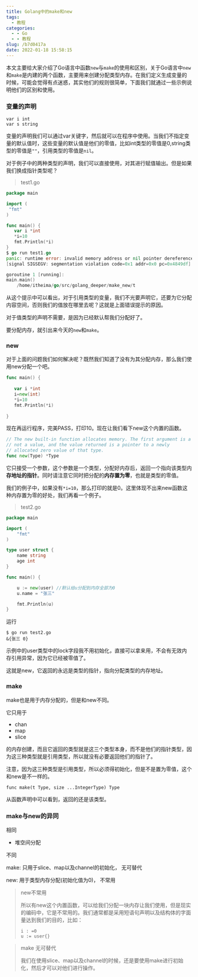```yaml
---
title: Golang中的make和new
tags:
  - 教程
categories:
  - - Go
  - - 教程
slug: /b7d0417a
date: 2022-01-18 15:58:15
---
```


本文主要给大家介绍了Go语言中函数`new`与`make`的使用和区别，关于Go语言中`new`和`make`是内建的两个函数，主要用来创建分配类型内存。在我们定义生成变量的时候，可能会觉得有点迷惑，其实他们的规则很简单，下面我们就通过一些示例说明他们的区别和使用。

<!--more-->

### 变量的声明

```
var i int
var s string
```

 变量的声明我们可以通过var关键字，然后就可以在程序中使用。当我们不指定变量的默认值时，这些变量的默认值是他们的零值，比如int类型的零值是0,string类型的零值是`""`，引用类型的零值是`nil`。

对于例子中的两种类型的声明，我们可以直接使用，对其进行赋值输出。但是如果我们换成指针类型呢？

> test1.go

```go
package main

import (
 "fmt"
)

func main() {
   var i *int
   *i=10
   fmt.Println(*i)
}
$ go run test1.go 
panic: runtime error: invalid memory address or nil pointer dereference
[signal SIGSEGV: segmentation violation code=0x1 addr=0x0 pc=0x4849df]

goroutine 1 [running]:
main.main()
	/home/itheima/go/src/golang_deeper/make_new/t
```

从这个提示中可以看出，对于引用类型的变量，我们不光要声明它，还要为它分配内容空间，否则我们的值放在哪里去呢？这就是上面错误提示的原因。

对于值类型的声明不需要，是因为已经默认帮我们分配好了。

要分配内存，就引出来今天的`new`和`make`。

### new

对于上面的问题我们如何解决呢？既然我们知道了没有为其分配内存，那么我们使用new分配一个吧。

```go
func main() {
  
   var i *int
   i=new(int)
   *i=10
   fmt.Println(*i)
  
}
```

现在再运行程序，完美PASS，打印10。现在让我们看下new这个内置的函数。

```go
// The new built-in function allocates memory. The first argument is a type,
// not a value, and the value returned is a pointer to a newly
// allocated zero value of that type.
func new(Type) *Type
```

 它只接受一个参数，这个参数是一个类型，分配好内存后，返回一个指向该类型内**存地址的指针**。同时请注意它同时把分配的**内存置为零**，也就是类型的零值。

我们的例子中，如果没有`*i=10`，那么打印的就是0。这里体现不出来new函数这种内存置为零的好处，我们再看一个例子。

> test2.go

```go
package main

import (
    "fmt"
)

type user struct {
    name string
    age int
}

func main() {

    u := new(user) //默认给u分配到内存全部为0
    u.name = "张三"

    fmt.Println(u)
}
```

运行

```
$ go run test2.go 
&{张三 0}
```

示例中的user类型中的lock字段我不用初始化，直接可以拿来用，不会有无效内存引用异常，因为它已经被零值了。

这就是new，它返回的永远是类型的指针，指向分配类型的内存地址。

### make

make也是用于内存分配的，但是和new不同。

它只用于

- chan
- map
- slice

的内存创建，而且它返回的类型就是这三个类型本身，而不是他们的指针类型，因为这三种类型就是引用类型，所以就没有必要返回他们的指针了。

注意，因为这三种类型是引用类型，所以必须得初始化，但是不是置为零值，这个和new是不一样的。

```
func make(t Type, size ...IntegerType) Type
```

从函数声明中可以看到，返回的还是该类型。

### make与new的异同

相同

- 堆空间分配

不同

make: 只用于slice、map以及channel的初始化， 无可替代

new: 用于类型内存分配(初始化值为0)， 不常用

> new不常用
>
> 所以有new这个内置函数，可以给我们分配一块内存让我们使用，但是现实的编码中，它是不常用的。我们通常都是采用短语句声明以及结构体的字面量达到我们的目的，比如：
>
> ```
> i : =0
> u := user{}
> ```

> make 无可替代
>
> 我们在使用slice、map以及channel的时候，还是要使用make进行初始化，然后才可以对他们进行操作。

